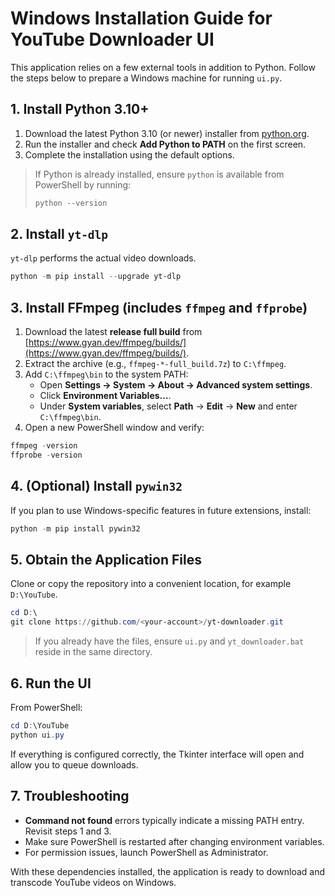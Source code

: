 # Windows Installation Guide for YouTube Downloader UI

This application relies on a few external tools in addition to Python. Follow the steps below to prepare a Windows machine for running `ui.py`.

## 1. Install Python 3.10+
1. Download the latest Python 3.10 (or newer) installer from [python.org](https://www.python.org/downloads/windows/).
2. Run the installer and check **Add Python to PATH** on the first screen.
3. Complete the installation using the default options.

> If Python is already installed, ensure `python` is available from PowerShell by running:
>
> ```powershell
> python --version
> ```

## 2. Install `yt-dlp`
`yt-dlp` performs the actual video downloads.

```powershell
python -m pip install --upgrade yt-dlp
```

## 3. Install FFmpeg (includes `ffmpeg` and `ffprobe`)
1. Download the latest **release full build** from [https://www.gyan.dev/ffmpeg/builds/](https://www.gyan.dev/ffmpeg/builds/).
2. Extract the archive (e.g., `ffmpeg-*-full_build.7z`) to `C:\ffmpeg`.
3. Add `C:\ffmpeg\bin` to the system PATH:
   - Open **Settings → System → About → Advanced system settings**.
   - Click **Environment Variables…**.
   - Under **System variables**, select **Path** → **Edit** → **New** and enter `C:\ffmpeg\bin`.
4. Open a new PowerShell window and verify:

```powershell
ffmpeg -version
ffprobe -version
```

## 4. (Optional) Install `pywin32`
If you plan to use Windows-specific features in future extensions, install:

```powershell
python -m pip install pywin32
```

## 5. Obtain the Application Files
Clone or copy the repository into a convenient location, for example `D:\YouTube`.

```powershell
cd D:\
git clone https://github.com/<your-account>/yt-downloader.git
```

> If you already have the files, ensure `ui.py` and `yt_downloader.bat` reside in the same directory.

## 6. Run the UI
From PowerShell:

```powershell
cd D:\YouTube
python ui.py
```

If everything is configured correctly, the Tkinter interface will open and allow you to queue downloads.

## 7. Troubleshooting
- **Command not found** errors typically indicate a missing PATH entry. Revisit steps 1 and 3.
- Make sure PowerShell is restarted after changing environment variables.
- For permission issues, launch PowerShell as Administrator.

With these dependencies installed, the application is ready to download and transcode YouTube videos on Windows.
